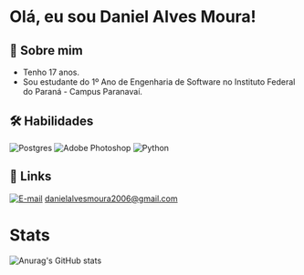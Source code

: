 
# Olá, eu sou Daniel Alves Moura!

## 🚀 Sobre mim
- Tenho 17 anos.
- Sou estudante do 1º Ano de Engenharia de Software no Instituto Federal do Paraná - Campus Paranavaí.


## 🛠 Habilidades
![Postgres](https://img.shields.io/badge/postgres-%23316192.svg?style=for-the-badge&logo=postgresql&logoColor=white)
![Adobe Photoshop](https://img.shields.io/badge/adobe%20photoshop-%2331A8FF.svg?style=for-the-badge&logo=adobe%20photoshop&logoColor=white)
![Python](https://img.shields.io/badge/python-3670A0?style=for-the-badge&logo=python&logoColor=ffdd54)


## 🔗 Links
[![E-mail](https://img.shields.io/badge/-Email-000?style=for-the-badge&logo=microsoft-outlook&logoColor=007BFF)](mailto:danielalvesmoura2006@gmail.com)
danielalvesmoura2006@gmail.com


# Stats
![Anurag's GitHub stats](https://github-readme-stats.vercel.app/api?username=danielalvesmoura&theme=midnight-purple&show_icons=true)

